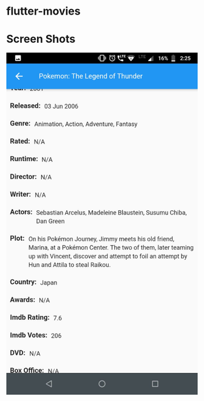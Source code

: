 # flutter-movies

# Screen Shots
![alt text](https://github.com/GadepalliAditya1998/flutter-movies/blob/main/screenshots/1.jpeg)
